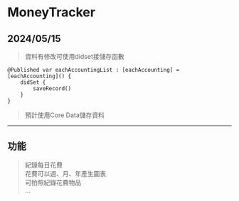 # MoneyTracker 
## 2024/05/15
> 資料有修改可使用didset接儲存函數
```
@Published var eachAccountingList : [eachAccounting] = [eachAccounting]() {
    didSet {
        saveRecord()
    }
}
```
> 預計使用Core Data儲存資料
---
## 功能  
> 紀錄每日花費  
> 花費可以週、月、年產生圖表  
> 可拍照紀錄花費物品  
> ...  

